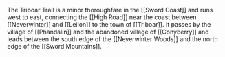 The Triboar Trail is a minor thoroughfare in the [[Sword Coast]] and runs west to east, connecting the [[High Road]] near the coast between [[Neverwinter]] and [[Leilon]] to the town of [[Triboar]]. It passes by the village of [[Phandalin]] and the abandoned village of [[Conyberry]] and leads between the south edge of the [[Neverwinter Woods]] and the north edge of the [[Sword Mountains]].
